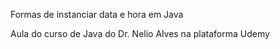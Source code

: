 Formas de instanciar data e hora em Java

Aula do curso de Java do Dr. Nelio Alves na plataforma Udemy
